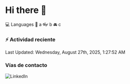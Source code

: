 # Hi there 👋

:computer: Languages
:pencil: a
:eyeglasses: b
:oncoming_automobile: c

### :zap: Actividad reciente
<!--RECENT_ACTIVITY:start-->
<!--RECENT_ACTIVITY:end-->
<!--RECENT_ACTIVITY:last_update-->
Last Updated: Wednesday, August 27th, 2025, 1:27:52 AM
<!--RECENT_ACTIVITY:last_update_end-->

### Vías de contacto

![LinkedIn](https://www.linkedin.com/in/irving-hernández-226846205/)
